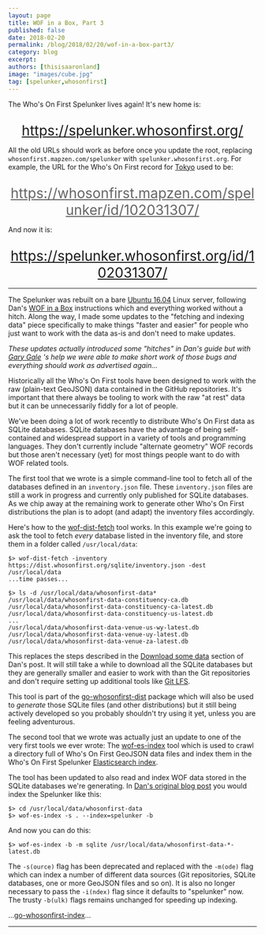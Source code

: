 ```yaml
---
layout: page
title: WOF in a Box, Part 3
published: false
date: 2018-02-20
permalink: /blog/2018/02/20/wof-in-a-box-part3/
category: blog
excerpt: 
authors: [thisisaaronland]
image: "images/cube.jpg"
tag: [spelunker,whosonfirst]
---
```


The Who's On First Spelunker lives again! It's new home is:

<div style="font-size:2em; text-align:center; margin-top:1em;">
     <a href="https://spelunker.whosonfirst.org/">https://spelunker.whosonfirst.org/</a>
</div>

All the old URLs should work as before once you update the root, replacing
`whosonfirst.mapzen.com/spelunker` with `spelunker.whosonfirst.org`. For example, the URL for the Who's On First record for
[Tokyo](https://spelunker.whosonfirst.org/id/102031307/) used to be:

<div style="font-size:2em; text-align:center; margin-top:1em;">
     <a href="#" style="color:#666 !important;">https://whosonfirst.mapzen.com/spelunker/id/102031307/</a>
</div>

And now it is:

<div style="font-size:2em; text-align:center; margin-top:1em;">
     <a href="https://spelunker.whosonfirst.org/id/102031307/">https://spelunker.whosonfirst.org/id/102031307/</a>
</div>

---

The Spelunker was rebuilt on a bare [Ubuntu
16.04](https://wiki.ubuntu.com/XenialXerus/ReleaseNotes) Linux server, following
Dan's [WOF in a Box](/blog/2017/12/21/wof-in-a-box/) instructions which and
everything worked without a hitch. Along the way, I made some updates to the
"fetching and indexing data" piece specifically to make things "faster and
easier" for people who just want to work with the data as-is and don't need to
make updates.

_These updates actually introduced some "hitches" in Dan's guide but with [Gary
Gale](https://www.vicchi.org/) 's help we were able to make short work of those
bugs and everything should work as advertised again..._

Historically all the Who's On First tools have been designed to work with the
raw (plain-text GeoJSON) data contained in the GitHub repositories. It's
important that there always be tooling to work with the raw "at rest" data but
it can be unnecessarily fiddly for a lot of people.

We've been doing a lot of work recently to distribute Who's On First data as
SQLite databases. SQLite databases have the advantage of being self-contained
and widespread support in a variety of tools and programming languages. They
don't currently include "alternate geometry" WOF records but those
aren't necessary (yet) for most things people want to do with WOF related tools.

The first tool that we wrote is a simple command-line tool to fetch all of the
databases defined in an `inventory.json` file. These `inventory.json` files are still a work in progress and currently only
published for SQLite databases. As we chip away at the remaining work to
generate other Who's On First distributions the plan is to adopt (and adapt) the
inventory files accordingly.

Here's how to the [wof-dist-fetch](https://github.com/whosonfirst/go-whosonfirst-dist#wof-dist-fetch) tool works. In this example we're going to
ask the tool to fetch _every_ database listed in the inventory file, and
store them in a folder called `/usr/local/data`:

```
$> wof-dist-fetch -inventory https://dist.whosonfirst.org/sqlite/inventory.json -dest /usr/local/data
...time passes...

$> ls -d /usr/local/data/whosonfirst-data*
/usr/local/data/whosonfirst-data-constituency-ca.db
/usr/local/data/whosonfirst-data-constituency-ca-latest.db
/usr/local/data/whosonfirst-data-constituency-us-latest.db
...
/usr/local/data/whosonfirst-data-venue-us-wy-latest.db
/usr/local/data/whosonfirst-data-venue-uy-latest.db
/usr/local/data/whosonfirst-data-venue-za-latest.db
```

This replaces the steps described in the [Download some
data](/blog/2017/12/21/wof-in-a-box/#download) section of Dan's post. It will
still take a while to download all the SQLite databases but they are generally
smaller and easier to work with than the Git repositories and don't require
setting up additional tools like [Git LFS](https://github.com/whosonfirst-data/whosonfirst-data#git-and-large-files).

This tool is part of the [go-whosonfirst-dist](https://github.com/whosonfirst/go-whosonfirst-dist) package which will also be used
to _generate_ those SQLite files (and other distributions) but it still being
actively developed so you probably shouldn't try using it yet, unless you are
feeling adventurous.

The second tool that we wrote was actually just an update to one of the very
first tools we ever wrote: The [wof-es-index]() tool which is used to crawl a
directory full of Who's On First GeoJSON data files and index them in the Who's
On First Spelunker [Elasticsearch index]().

The tool has been updated to also read and index WOF data stored in the SQLite
databases we're generating. In [Dan's original blog
post](/blog/2017/12/21/wof-in-a-box/#index) you would index the Spelunker like this:

```
$> cd /usr/local/data/whosonfirst-data
$> wof-es-index -s . --index=spelunker -b
```

And now you can do this:

```
$> wof-es-index -b -m sqlite /usr/local/data/whosonfirst-data-*-latest.db
```

The `-s(ource)` flag has been deprecated and replaced with the `-m(ode)` flag
which can index a number of different data sources (Git repositories, SQLite
databases, one or more GeoJSON files and so on). It is also no longer necessary
to pass the `-i(ndex)` flag since it defaults to "spelunker" now. The trusty
`-b(ulk)` flags remains unchanged for speeding up indexing.


...[go-whosonfirst-index]()...

---
